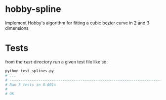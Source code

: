 hobby-spline
============

Implement Hobby's algorithm for fitting a cubic bezier curve in 2 and 3 dimensions

Tests
=====

from the `test` directory run a given test file like so:

```sh
python test_splines.py
# ...
# ----------------------------------------------------------------------
# Ran 3 tests in 0.001s
# 
# OK
```
